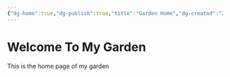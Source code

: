 ```yaml
---
{"dg-home":true,"dg-publish":true,"title":"Garden Home","dg-created":"2024-01-15,15:34:13","permalink":"/Garden Home/","tags":["gardenEntry"],"dgPassFrontmatter":true}
---
```



# Welcome To My Garden

This is the home page of my garden